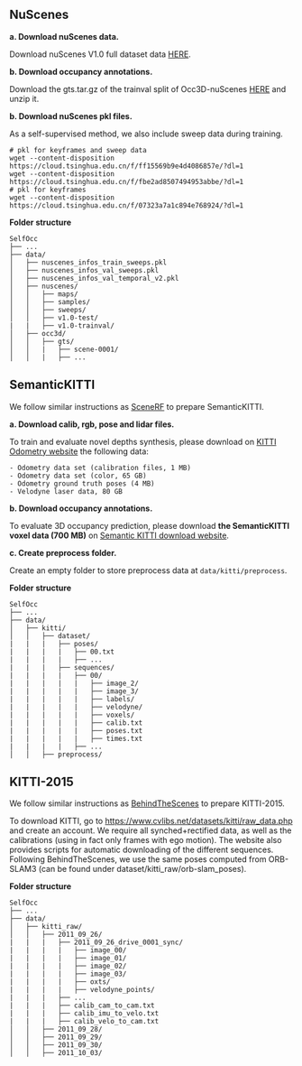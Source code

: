 <!-- template from bevformer -->

## NuScenes

**a. Download nuScenes data.**

Download nuScenes V1.0 full dataset data [HERE](https://www.nuscenes.org/download).

**b. Download occupancy annotations.**

Download the gts.tar.gz of the trainval split of Occ3D-nuScenes [HERE](https://github.com/CVPR2023-3D-Occupancy-Prediction/CVPR2023-3D-Occupancy-Prediction/tree/main#download) and unzip it.


**b. Download nuScenes pkl files.**

As a self-supervised method, we also include sweep data during training.
```shell
# pkl for keyframes and sweep data
wget --content-disposition https://cloud.tsinghua.edu.cn/f/ff15569b9e4d4086857e/?dl=1
wget --content-disposition https://cloud.tsinghua.edu.cn/f/fbe2ad8507494953abbe/?dl=1
# pkl for keyframes
wget --content-disposition https://cloud.tsinghua.edu.cn/f/07323a7a1c894e768924/?dl=1
```

**Folder structure**
```
SelfOcc
├── ...
├── data/
│   ├── nuscenes_infos_train_sweeps.pkl
│   ├── nuscenes_infos_val_sweeps.pkl
│   ├── nuscenes_infos_val_temporal_v2.pkl
│   ├── nuscenes/
│   │   ├── maps/
│   │   ├── samples/
│   │   ├── sweeps/
│   │   ├── v1.0-test/
|   |   ├── v1.0-trainval/
│   ├── occ3d/
│   │   ├── gts/
│   │   |   ├── scene-0001/
│   │   |   ├── ...
```

## SemanticKITTI

We follow similar instructions as [SceneRF](https://github.com/astra-vision/SceneRF) to prepare SemanticKITTI.

**a. Download calib, rgb, pose and lidar files.**

To train and evaluate novel depths synthesis, please download on [KITTI Odometry website](http://www.cvlibs.net/datasets/kitti/eval_odometry.php) the following data:

    - Odometry data set (calibration files, 1 MB)
    - Odometry data set (color, 65 GB)
    - Odometry ground truth poses (4 MB)
    - Velodyne laser data, 80 GB

**b. Download occupancy annotations.**

To evaluate 3D occupancy prediction, please download **the SemanticKITTI voxel data (700 MB)** on [Semantic KITTI download website](http://www.semantic-kitti.org/dataset.html).

**c. Create preprocess folder.**

Create an empty folder to store preprocess data at `data/kitti/preprocess`.

**Folder structure**
```
SelfOcc
├── ...
├── data/
│   ├── kitti/
│   │   ├── dataset/
|   |   |   ├── poses/
|   |   |   |   ├── 00.txt
|   |   |   |   ├── ...
|   |   |   ├── sequences/
|   |   |   |   ├── 00/
|   |   |   |   |   ├── image_2/
|   |   |   |   |   ├── image_3/
|   |   |   |   |   ├── labels/
|   |   |   |   |   ├── velodyne/
|   |   |   |   |   ├── voxels/
|   |   |   |   |   ├── calib.txt
|   |   |   |   |   ├── poses.txt
|   |   |   |   |   ├── times.txt
|   |   |   |   ├── ...
│   │   ├── preprocess/
```

## KITTI-2015

We follow similar instructions as [BehindTheScenes](https://github.com/Brummi/BehindTheScenes) to prepare KITTI-2015.

To download KITTI, go to https://www.cvlibs.net/datasets/kitti/raw_data.php and create an account. We require all synched+rectified data, as well as the calibrations (using in fact only frames with ego motion). The website also provides scripts for automatic downloading of the different sequences. Following BehindTheScenes, we use the same poses computed from ORB-SLAM3 (can be found under dataset/kitti_raw/orb-slam_poses).

**Folder structure**
```
SelfOcc
├── ...
├── data/
│   ├── kitti_raw/
│   │   ├── 2011_09_26/
|   |   |   ├── 2011_09_26_drive_0001_sync/
|   |   |   |   ├── image_00/
|   |   |   |   ├── image_01/
|   |   |   |   ├── image_02/
|   |   |   |   ├── image_03/
|   |   |   |   ├── oxts/
|   |   |   |   ├── velodyne_points/
|   |   |   ├── ...
|   |   |   ├── calib_cam_to_cam.txt
|   |   |   ├── calib_imu_to_velo.txt
|   |   |   ├── calib_velo_to_cam.txt
│   │   ├── 2011_09_28/
│   │   ├── 2011_09_29/
│   │   ├── 2011_09_30/
│   │   ├── 2011_10_03/
```
